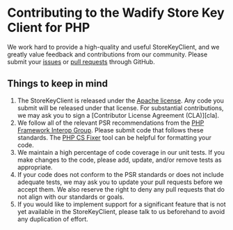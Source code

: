 # Contributing to the Wadify Store Key Client for PHP

We work hard to provide a high-quality and useful StoreKeyClient, and
we greatly value feedback and contributions from our community. Please submit
your [issues][] or [pull requests][pull-requests] through GitHub.

## Things to keep in mind

1. The StoreKeyClient is released under the [Apache license][license]. Any code you submit
   will be released under that license. For substantial contributions, we may
   ask you to sign a [Contributor License Agreement (CLA)][cla].
2. We follow all of the relevant PSR recommendations from the [PHP Framework
   Interop Group][php-fig]. Please submit code that follows these standards.
   The [PHP CS Fixer][cs-fixer] tool can be helpful for formatting your code.
3. We maintain a high percentage of code coverage in our unit tests. If you make
   changes to the code, please add, update, and/or remove tests as appropriate.
4. If your code does not conform to the PSR standards or does not include
   adequate tests, we may ask you to update your pull requests before we accept
   them. We also reserve the right to deny any pull requests that do not align
   with our standards or goals.
5. If you would like to implement support for a significant feature that is not
   yet available in the StoreKeyClient, please talk to us beforehand to avoid any
   duplication of effort.

[issues]: https://github.com/wadify/store-key-client-php/issues
[pull-requests]: https://github.com/wadify/store-key-client-php/pulls
[license]: http://www.apache.org/licenses/LICENSE-2.0
[php-fig]: http://php-fig.org
[cs-fixer]: http://cs.sensiolabs.org/